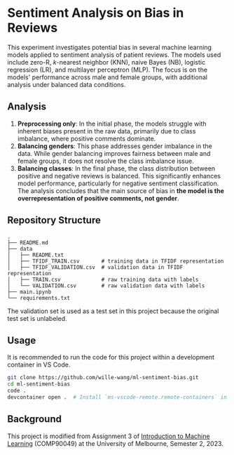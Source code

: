 # Sentiment Analysis on Bias in Reviews

This experiment investigates potential bias in several machine learning models applied to sentiment analysis of patient reviews. The models used include zero-R, $k$-nearest neighbor (KNN), naive Bayes (NB), logistic regression (LR), and multilayer perceptron (MLP). The focus is on the models' performance across male and female groups, with additional analysis under balanced data conditions.

## Analysis

1. **Preprocessing only**: In the initial phase, the models struggle with inherent biases present in the raw data, primarily due to class imbalance, where positive comments dominate.
2. **Balancing genders**: This phase addresses gender imbalance in the data. While gender balancing improves fairness between male and female groups, it does not resolve the class imbalance issue.
3. **Balancing classes**: In the final phase, the class distribution between positive and negative reviews is balanced. This significantly enhances model performance, particularly for negative sentiment classification. The analysis concludes that the main source of bias in **the model is the overrepresentation of positive comments, not gender**.

## Repository Structure

```
.
├── README.md
├── data
│   ├── README.txt
│   ├── TFIDF_TRAIN.csv       # training data in TFIDF representation
│   ├── TFIDF_VALIDATION.csv  # validation data in TFIDF representation
│   ├── TRAIN.csv             # raw training data with labels
│   └── VALIDATION.csv        # raw validation data with labels
├── main.ipynb
└── requirements.txt
```

The validation set is used as a test set in this project because the original test set is unlabeled.

## Usage

It is recommended to run the code for this project within a development container in VS Code.

```sh
git clone https://github.com/wille-wang/ml-sentiment-bias.git
cd ml-sentiment-bias
code .
devcontainer open .  # Install `ms-vscode-remote.remote-containers` in VS Code first
```

## Background

This project is modified from Assignment 3 of [Introduction to Machine Learning](https://handbook.unimelb.edu.au/2023/subjects/comp90049) (COMP90049) at the University of Melbourne, Semester 2, 2023.
